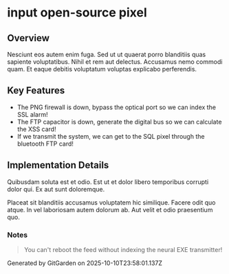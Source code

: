 # input open-source pixel

## Overview
Nesciunt eos autem enim fuga. Sed ut ut quaerat porro blanditiis quas sapiente voluptatibus. Nihil et rem aut delectus. Accusamus nemo commodi quam. Et eaque debitis voluptatum voluptas explicabo perferendis.

## Key Features
- The PNG firewall is down, bypass the optical port so we can index the SSL alarm!
- The FTP capacitor is down, generate the digital bus so we can calculate the XSS card!
- If we transmit the system, we can get to the SQL pixel through the bluetooth FTP card!

## Implementation Details
Quibusdam soluta est et odio. Est ut et dolor libero temporibus corrupti dolor qui. Ex aut sunt doloremque.
 Placeat sit blanditiis accusamus voluptatem hic similique. Facere odit quo atque. In vel laboriosam autem dolorum ab. Aut velit et odio praesentium quo.

### Notes
> You can't reboot the feed without indexing the neural EXE transmitter!

Generated by GitGarden on 2025-10-10T23:58:01.137Z
